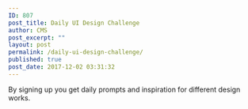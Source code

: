 ```yaml
---
ID: 807
post_title: Daily UI Design Challenge
author: CMS
post_excerpt: ""
layout: post
permalink: /daily-ui-design-challenge/
published: true
post_date: 2017-12-02 03:31:32
---
```

By signing up you get daily prompts and inspiration for different design works.